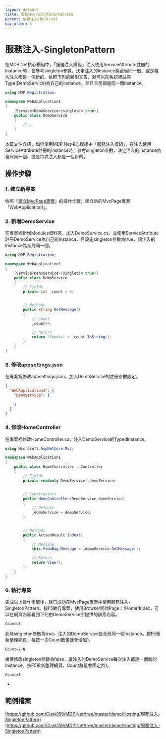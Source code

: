 ```yaml
---
layout: default
title: 服務注入-SingletonPattern
parent: 依賴注入(Hosting)
nav_order: 5
---
```


# 服務注入-SingletonPattern

在MDP.Net核心模組中，「服務注入模組」注入使用ServiceAttribute註冊的Instance時，會參考singleton參數，決定注入的Instance為全局同一個、或是每次注入都是一個新的。依照下列的類別宣告，就可以在系統裡註冊Type(DemoService)為自己的Instance，並且全局都是同一個Instance。

```csharp
using MDP.Registration;

namespace WebApplication1
{
    [Service<DemoService>(singleton:true)]
    public class DemoService
    {
        //...
    }
}
```

本篇文件介紹，如何使用MDP.Net核心模組中「服務注入模組」，在注入使用ServiceAttribute註冊的Instance時，參考singleton參數，決定注入的Instance為全局同一個、或是每次注入都是一個新的。

## 操作步驟

### 1. 建立新專案

依照「[建立MvcPage專案](../../QuickStart/建立MvcPage專案/建立MvcPage專案.html)」的操作步驟，建立新的MvcPage專案「WebApplication1」。

### 2. 新增DemoService

在專案裡新增Modules資料夾，加入DemoService.cs。並使用ServiceAttribute註冊DemoService為自己的Instance，且設定singleton參數為true，讓注入的Instance為全局同一個。

```csharp
using MDP.Registration;

namespace WebApplication1
{
    [Service<DemoService>(singleton:true)]
    public class DemoService
    {
        // Fields
        private int _count = 0;


        // Methods
        public string GetMessage()
        {
            // Count
            _count++;

            // Return
            return "Count=" + _count.ToString();
        }
    }
}
```

### 3. 修改appsettings.json

在專案裡修改appsettings.json，加入DemoService的註冊參數設定。

```json
{
  "WebApplication1": {
    "DemoService": {
      
    }
  }
}
```

### 4. 修改HomeController

在專案裡修改HomeController.cs，注入DemoService的TypedInstance。

```csharp
using Microsoft.AspNetCore.Mvc;

namespace WebApplication1
{
    public class HomeController : Controller
    {
        // Fields
        private readonly DemoService _demoService;


        // Constructors
        public HomeController(DemoService demoService)
        {
            // Default
            _demoService = demoService;
        }


        // Methods
        public ActionResult Index()
        {
            // Message
            this.ViewBag.Message = _demoService.GetMessage();

            // Return
            return View();
        }
    }
}
```

### 6. 執行專案

完成以上操作步驟後，就已成功在MvcPage專案中使用服務注入-SingletonPattern。按F5執行專案，使用Browser開啟Page：/Home/Index，可以在網頁內容看到下列由DemoService所提供的訊息內容。

```
Count=1
```

此時singleton參數為true，注入的DemoService是全局同一個Instance。按F5重新整理網頁，每按一次Count數量就會增加1。

```
Count=2~N
```

接著修改singleton參數為false，讓注入的DemoService每次注入都是一個新的Instance。按F5重新整理網頁，Count數量會固定為1。

```
Count=1
```

- 

## 範例檔案

[https://github.com/Clark159/MDP.Net/tree/master/demo/Hosting/服務注入-SingletonPattern](https://github.com/Clark159/MDP.Net/tree/master/demo/Hosting/服務注入-SingletonPattern)